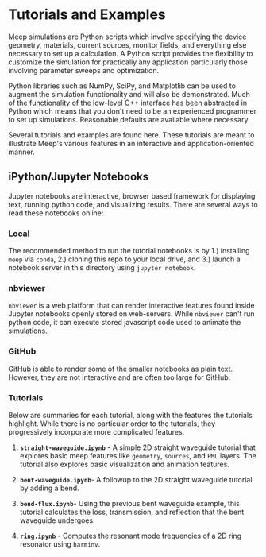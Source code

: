 # Tutorials and Examples

Meep simulations are Python scripts which involve specifying the device geometry, materials, current sources, monitor fields, and everything else necessary to set up a calculation. A Python script provides the flexibility to customize the simulation for practically any application particularly those involving parameter sweeps and optimization.

Python libraries such as NumPy, SciPy, and Matplotlib can be used to augment the simulation functionality and will also be demonstrated. Much of the functionality of the low-level C++ interface has been abstracted in Python which means that you don't need to be an experienced programmer to set up simulations. Reasonable defaults are available where necessary.

Several tutorials and examples are found here. These tutorials are meant to illustrate Meep's various features in an interactive and application-oriented manner. 

## iPython/Jupyter Notebooks

Jupyter notebooks are interactive, browser based framework for displaying text, running python code, and visualizing results. There are several ways to read these notebooks online:

### Local

The recommended method to run the tutorial notebooks is by 1.) installing `meep` via `conda`, 2.) cloning this repo to your local drive, and 3.) launch a notebook server in this directory using `jupyter notebook`.

### nbviewer

`nbviewer` is a web platform that can render interactive features found inside Jupyter notebooks openly stored on web-servers. While `nbviewer` can't run python code, it can execute stored javascript code used to animate the simulations. 

### GitHub

GitHub is able to render some of the smaller notebooks as plain text. However, they are not interactive and are often too large for GitHub.

### Tutorials

Below are summaries for each tutorial, along with the features the tutorials highlight. While there is no particular order to the tutorials, they progressively incorporate more complicated features.

1. __`straight-waveguide.ipynb`__ -
A simple 2D straight waveguide tutorial that explores basic meep features like `geometry`, `sources`, and `PML` layers. The tutorial also explores basic visualization and animation features.

2. __`bent-waveguide.ipynb`__-
A followup to the 2D straight waveguide tutorial by adding a bend.

3. __`bend-flux.ipynb`__-
Using the previous bent waveguide example, this tutorial calculates the loss, transmission, and reflection that the bent waveguide undergoes.

4. __`ring.ipynb`__ -
Computes the resonant mode frequencies of a 2D ring resonator using `harminv`.
